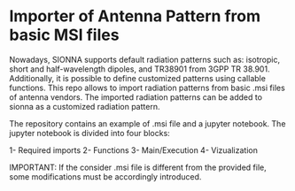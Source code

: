 # Importer of Antenna Pattern from basic MSI files
Nowadays, SIONNA supports default radiation patterns such as: isotropic, short and half-wavelength dipoles, and TR38901 from 3GPP TR 38.901. 
Additionally, it is possible to define customized patterns using callable functions.
This repo allows to import radiation patterns from basic .msi files of antenna vendors. 
The imported radiation patterns can be added to sionna as a customized radiation pattern.

The repository contains an example of .msi file and a jupyter notebook. The jupyter notebook is divided into four blocks:

1- Required imports
2- Functions 
3- Main/Execution
4- Vizualization

IMPORTANT: If the consider .msi file is different from the provided file, some modifications must be accordingly introduced.


